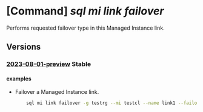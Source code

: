 # [Command] _sql mi link failover_

Performs requested failover type in this Managed Instance link.

## Versions

### [2023-08-01-preview](/Resources/mgmt-plane/L3N1YnNjcmlwdGlvbnMve30vcmVzb3VyY2Vncm91cHMve30vcHJvdmlkZXJzL21pY3Jvc29mdC5zcWwvbWFuYWdlZGluc3RhbmNlcy97fS9kaXN0cmlidXRlZGF2YWlsYWJpbGl0eWdyb3Vwcy97fS9mYWlsb3Zlcg==/2023-08-01-preview.xml) **Stable**

<!-- mgmt-plane /subscriptions/{}/resourcegroups/{}/providers/microsoft.sql/managedinstances/{}/distributedavailabilitygroups/{}/failover 2023-08-01-preview -->

#### examples

- Failover a Managed Instance link.
    ```bash
        sql mi link failover -g testrg --mi testcl --name link1 --failover-type ForcedAllowDataLoss
    ```
